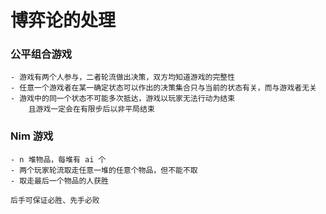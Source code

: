 # 博弈论的处理

### 公平组合游戏

```
- 游戏有两个人参与，二者轮流做出决策，双方均知道游戏的完整性
- 任意一个游戏者在某一确定状态可以作出的决策集合只与当前的状态有关，而与游戏者无关
- 游戏中的同一个状态不可能多次抵达，游戏以玩家无法行动为结束
	且游戏一定会在有限步后以非平局结束
```

### Nim 游戏

```
- n 堆物品，每堆有 ai 个
- 两个玩家轮流取走任意一堆的任意个物品，但不能不取
- 取走最后一个物品的人获胜

后手可保证必胜、先手必败
```

